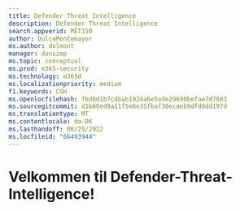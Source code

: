 ```yaml
---
title: Defender Threat Intelligence
description: Defender Threat Intelligence
search.appverid: MET150
author: DulceMontemayor
ms.author: dolmont
manager: dansimp
ms.topic: conceptual
ms.prod: m365-security
ms.technology: m365d
ms.localizationpriority: medium
f1.keywords: CSH
ms.openlocfilehash: f6d8d1b7c4bab1924a6e5ade29690befae7d7083
ms.sourcegitcommit: d1b60ed9a11f5e6e35fbaf30ecaeb9dfd6dd197d
ms.translationtype: MT
ms.contentlocale: da-DK
ms.lasthandoff: 06/29/2022
ms.locfileid: "66493944"
---
```

# <a name="welcome-to-defender-threat-intelligence"></a>Velkommen til Defender-Threat-Intelligence!